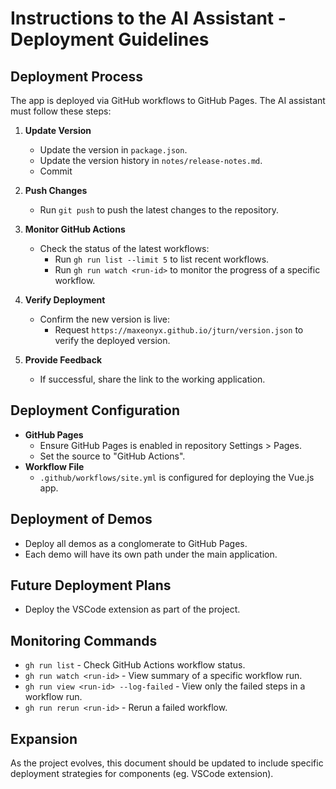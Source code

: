 # Instructions to the AI Assistant - Deployment Guidelines

## Deployment Process
The app is deployed via GitHub workflows to GitHub Pages. The AI assistant must follow these steps:

1. **Update Version**
   - Update the version in `package.json`.
   - Update the version history in `notes/release-notes.md`.
   - Commit

2. **Push Changes**
   - Run `git push` to push the latest changes to the repository.

3. **Monitor GitHub Actions**
   - Check the status of the latest workflows:
     - Run `gh run list --limit 5` to list recent workflows.
     - Run `gh run watch <run-id>` to monitor the progress of a specific workflow.

4. **Verify Deployment**
   - Confirm the new version is live:
     - Request `https://maxeonyx.github.io/jturn/version.json` to verify the deployed version.

5. **Provide Feedback**
   - If successful, share the link to the working application.

## Deployment Configuration
- **GitHub Pages**
  - Ensure GitHub Pages is enabled in repository Settings > Pages.
  - Set the source to "GitHub Actions".
- **Workflow File**
  - `.github/workflows/site.yml` is configured for deploying the Vue.js app.

## Deployment of Demos
- Deploy all demos as a conglomerate to GitHub Pages.
- Each demo will have its own path under the main application.

## Future Deployment Plans
- Deploy the VSCode extension as part of the project.

## Monitoring Commands
- `gh run list` - Check GitHub Actions workflow status.
- `gh run watch <run-id>` - View summary of a specific workflow run.
- `gh run view <run-id> --log-failed` - View only the failed steps in a workflow run.
- `gh run rerun <run-id>` - Rerun a failed workflow.

## Expansion
As the project evolves, this document should be updated to include specific deployment strategies for components (eg. VSCode extension).
